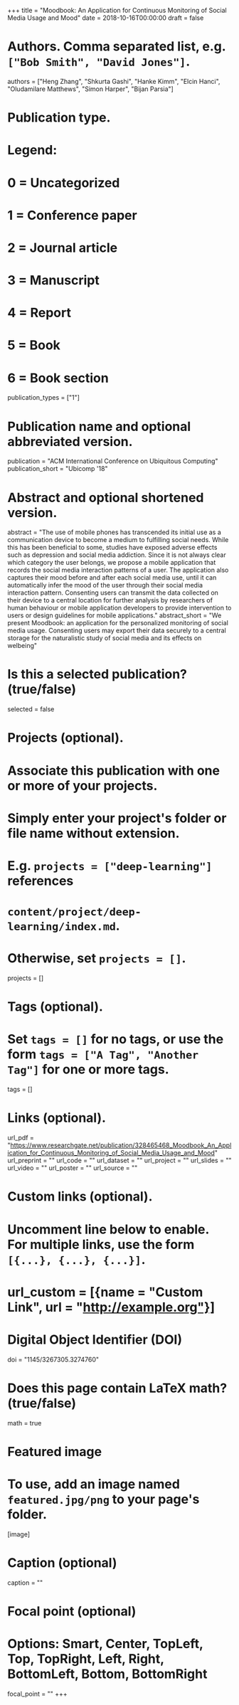 +++
title = "Moodbook: An Application for Continuous Monitoring of Social Media Usage and Mood"
date = 2018-10-16T00:00:00
draft = false

# Authors. Comma separated list, e.g. `["Bob Smith", "David Jones"]`.
authors = ["Heng Zhang", "Shkurta Gashi", "Hanke Kimm", "Elcin Hanci", "Oludamilare Matthews", "Simon Harper", "Bijan Parsia"]

# Publication type.
# Legend:
# 0 = Uncategorized
# 1 = Conference paper
# 2 = Journal article
# 3 = Manuscript
# 4 = Report
# 5 = Book
# 6 = Book section
publication_types = ["1"]

# Publication name and optional abbreviated version.
publication = "ACM International Conference on Ubiquitous Computing"
publication_short = "Ubicomp '18"

# Abstract and optional shortened version.
abstract = "The use of mobile phones has transcended its initial use as a communication device to become a medium to fulfilling social needs. While this has been beneficial to some, studies have exposed adverse effects such as depression and social media addiction. Since it is not always clear which category the user belongs, we propose a mobile application that records the social media interaction patterns of a user. The application also captures their mood before and after each social media use, until it can automatically infer the mood of the user through their social media interaction pattern. Consenting users can transmit the data collected on their device to a central location for further analysis by researchers of human behaviour or mobile application developers to provide intervention to users or design guidelines for mobile applications."
abstract_short = "We present Moodbook: an application for the personalized monitoring of social media usage. Consenting users may export their data securely to a central storage for the naturalistic study of social media and its effects on welbeing"

# Is this a selected publication? (true/false)
selected = false

# Projects (optional).
#   Associate this publication with one or more of your projects.
#   Simply enter your project's folder or file name without extension.
#   E.g. `projects = ["deep-learning"]` references 
#   `content/project/deep-learning/index.md`.
#   Otherwise, set `projects = []`.
projects = []

# Tags (optional).
#   Set `tags = []` for no tags, or use the form `tags = ["A Tag", "Another Tag"]` for one or more tags.
tags = []

# Links (optional).
url_pdf = "https://www.researchgate.net/publication/328465468_Moodbook_An_Application_for_Continuous_Monitoring_of_Social_Media_Usage_and_Mood"
url_preprint = ""
url_code = ""
url_dataset = ""
url_project = ""
url_slides = ""
url_video = ""
url_poster = ""
url_source = ""

# Custom links (optional).
#   Uncomment line below to enable. For multiple links, use the form `[{...}, {...}, {...}]`.
# url_custom = [{name = "Custom Link", url = "http://example.org"}]

# Digital Object Identifier (DOI)
doi = "1145/3267305.3274760"

# Does this page contain LaTeX math? (true/false)
math = true

# Featured image
# To use, add an image named `featured.jpg/png` to your page's folder. 
[image]
  # Caption (optional)
  caption = ""

  # Focal point (optional)
  # Options: Smart, Center, TopLeft, Top, TopRight, Left, Right, BottomLeft, Bottom, BottomRight
  focal_point = ""
+++

